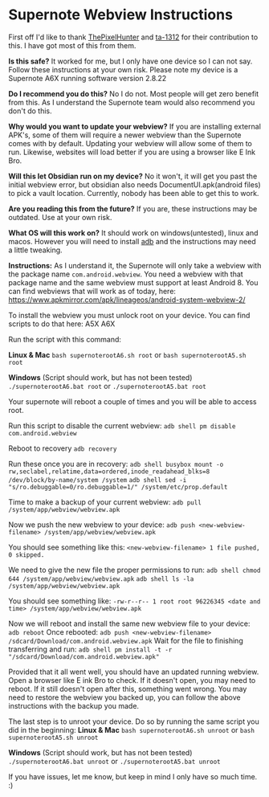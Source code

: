 # Supernote Webview Instructions

First off I'd like to thank [ThePixelHunter](https://www.reddit.com/user/ThePixelHunter/) and [ta-1312](https://www.reddit.com/user/ta-1312/) for their contribution to this. I have got most of this from them.

**Is this safe?** 
It worked for me, but I only have one device so I can not say. Follow these instructions at your own risk. Please note my device is a Supernote A6X running software version 2.8.22

**Do I recommend you do this?**
No I do not. Most people will get zero benefit from this. As I understand the Supernote team would also recommend you don't do this.

**Why would you want to update your webview?**
If you are installing external APK's, some of them will require a newer webview than the Supernote comes with by default. Updating your webview will allow some of them to run. Likewise, websites will load better if you are using a browser like E Ink Bro.

**Will this let Obsidian run on my device?**
No it won't, it will get you past the initial webview error, but obsidian also needs DocumentUI.apk(android files) to pick a vault location. Currently, nobody has been able to get this to work. 

**Are you reading this from the future?**
If you are, these instructions may be outdated. Use at your own risk.

**What OS will this work on?**
It should work on windows(untested), linux and macos. However you will need to install [adb](https://github.com/TA1312/supernote-a5x/blob/master/sideload.md) and the instructions may need a little tweaking.

**Instructions:**
As I understand it, the Supernote will only take a webview with the package name `com.android.webview`. You need a webview with that package name and the same webview must support at least Android 8. You can find webviews that will work as of today, here: https://www.apkmirror.com/apk/lineageos/android-system-webview-2/

To install the webview you must unlock root on your device. You can find scripts to do that here: A5X A6X

Run the script with this command:

**Linux & Mac**
`bash supernoterootA6.sh root`
or
`bash supernoterootA5.sh root`

**Windows** (Script should work, but has not been tested)
`./supernoterootA6.bat root`
or
`./supernoterootA5.bat root`

Your supernote will reboot a couple of times and you will be able to access root.

Run this script to disable the current webview:
`adb shell pm disable com.android.webview`

Reboot to recovery
`adb recovery`

Run these once you are in recovery:
`adb shell busybox mount -o rw,seclabel,relatime,data=ordered,inode_readahead_blks=8 /dev/block/by-name/system /system`
`adb shell sed -i "s/ro.debuggable=0/ro.debuggable=1/" /system/etc/prop.default`

Time to make a backup of your current webview:
`adb pull /system/app/webview/webview.apk`

Now we push the new webview to your device:
`adb push <new-webview-filename> /system/app/webview/webview.apk`

You should see something like this:
`<new-webview-filename> 1 file pushed, 0 skipped.`

We need to give the new file the proper permissions to run:
`adb shell chmod 644 /system/app/webview/webview.apk`
`adb shell ls -la /system/app/webview/webview.apk`

You should see something like:
`-rw-r--r-- 1 root root 96226345 <date and time> /system/app/webview/webview.apk`

Now we will reboot and install the same new webview file to your device:
`adb reboot`
Once rebooted:
`adb push <new-webview-filename> /sdcard/Download/com.android.webview.apk`
Wait for the file to finishing transferring and run:
`adb shell pm install -t -r "/sdcard/Download/com.android.webview.apk"`

Provided that it all went well, you should have an updated running webview. Open a browser like E ink Bro to check. If it doesn't open, you may need to reboot. If it still doesn't open after this, something went wrong. You may need to restore the webview you backed up, you can follow the above instructions with the backup you made.

The last step is to unroot your device. Do so by running the same script you did in the beginning: 
**Linux & Mac**
`bash supernoterootA6.sh unroot`
or
`bash supernoterootA5.sh unroot`

**Windows** (Script should work, but has not been tested)
`./supernoterootA6.bat unroot`
or
`./supernoterootA5.bat unroot`

If you have issues, let me know, but keep in mind I only have so much time. :)
